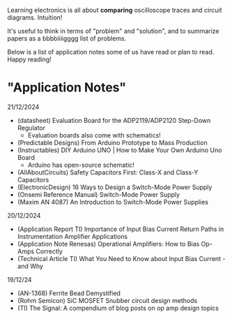 Learning electronics is all about **comparing** oscilloscope traces and circuit diagrams. Intuition!

It's useful to think in terms of "problem" and "solution", and to summarize papers as a bbbbiiiigggg list of problems.

Below is a list of application notes some of us have read or plan to read. Happy reading!

# "Application Notes"
21/12/2024
- (datasheet) Evaluation Board for the ADP2119/ADP2120 Step-Down Regulator
  - Evaluation boards also come with schematics!
- (Predictable Designs) From Arduino Prototype to Mass Production
- (Instructables) DIY Arduino UNO | How to Make Your Own Arduino Uno Board
  - Arduino has open-source schematic!
- (AllAboutCircuits) Safety Capacitors First: Class-X and Class-Y Capacitors
- (ElectronicDesign) 16 Ways to Design a Switch-Mode Power Supply
- (Onsemi Reference Manual) Switch-Mode Power Supply
- (Maxim AN 4087) An Introduction to Switch-Mode Power Supplies

20/12/2024  
- (Application Report TI) Importance of Input Bias Current Return Paths in Instrumentation Amplifier Applications  
- (Application Note Renesas) Operational Amplifiers: How to Bias Op-Amps Correctly  
- (Technical Article TI) What You Need to Know about Input Bias Current - and Why

19/12/24  
- (AN-1368) Ferrite Bead Demystified   
- (Rohm Semicon) SiC MOSFET Snubber circuit design methods  
- (TI) The Signal: A compendium of blog posts on op amp design topics  



